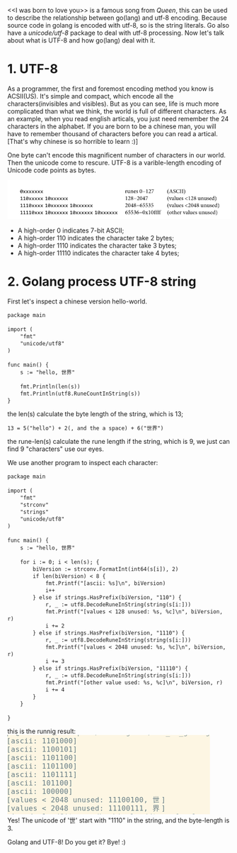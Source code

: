 \<\<I was born to love you\>\> is a famous song from *Queen*, this can be used to
describe the relationship between go(lang) and utf-8 encoding. Because source code 
in golang is encoded with utf-8, so is the string literals. Go also have a
*unicode/utf-8* package to deal with utf-8 processing. Now let's talk about what 
is UTF-8 and how go(lang) deal with it.

# 1. UTF-8
As a programmer, the first and foremost encoding method you know is ACSII(US).
It's simple and compact, which encode all the characters(invisibles and visibles). 
But as you can see, life is much more complicated than what we think, the world 
is full of different characters. As an example, when you read english articals, 
you just need remember the 24 characters in the alphabet. If you are born to be 
a chinese man, you will have to remember thousand of characters before you can 
read a artical. [That's why chinese is so horrible to learn :)]

One byte can't encode this magnificent number of characters in our world. Then
the unicode come to rescure. UTF-8 is a varible-length encoding of Unicode code
points as bytes.

![interface var](/assets/unicode/utf8-internal-encoding.png)<br>

+ A high-order 0 indicates 7-bit ASCII;
+ A high-order 110 indicates the character take 2 bytes;
+ A high-order 1110 indicates the character take 3 bytes;
+ A high-order 11110 indicates the character take 4 bytes;

# 2. Golang process UTF-8 string
First let's inspect a chinese version hello-world.
```
package main

import (
	"fmt"
	"unicode/utf8"
)

func main() {
	s := "hello, 世界"

	fmt.Println(len(s))
	fmt.Println(utf8.RuneCountInString(s))
}
```
the len(s) calculate the byte length of the string, which is 13;
```
13 = 5("hello") + 2(, and the a space) + 6("世界")
```
the rune-len(s) calculate the rune length if the string, which is 9,
we just can find 9 "characters" use our eyes.

We use another program to inspect each character:
```
package main

import (
	"fmt"
	"strconv"
	"strings"
	"unicode/utf8"
)

func main() {
	s := "hello, 世界"

	for i := 0; i < len(s); {
		biVersion := strconv.FormatInt(int64(s[i]), 2)
		if len(biVersion) < 8 {
			fmt.Printf("[ascii: %s]\n", biVersion)
			i++
		} else if strings.HasPrefix(biVersion, "110") {
			r, _ := utf8.DecodeRuneInString(string(s[i:]))
			fmt.Printf("[values < 128 unused: %s, %c]\n", biVersion, r)
			i += 2
		} else if strings.HasPrefix(biVersion, "1110") {
			r, _ := utf8.DecodeRuneInString(string(s[i:]))
			fmt.Printf("[values < 2048 unused: %s, %c]\n", biVersion, r)
			i += 3
		} else if strings.HasPrefix(biVersion, "11110") {
			r, _ := utf8.DecodeRuneInString(string(s[i:]))
			fmt.Printf("[other value used: %s, %c]\n", biVersion, r)
			i += 4
		}
	}

}
```
this is the runnig result:
![interface var](/assets/unicode/utf8-running-result.png)<br>
Yes! The unicode of '世' start with "1110" in the string, and the byte-length
is 3.

Golang and UTF-8! Do you get it? Bye! :)
